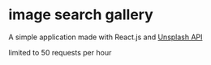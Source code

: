# image search gallery

A simple application made with React.js and [Unsplash API](https://unsplash.com/documentation)

limited to 50 requests per hour
